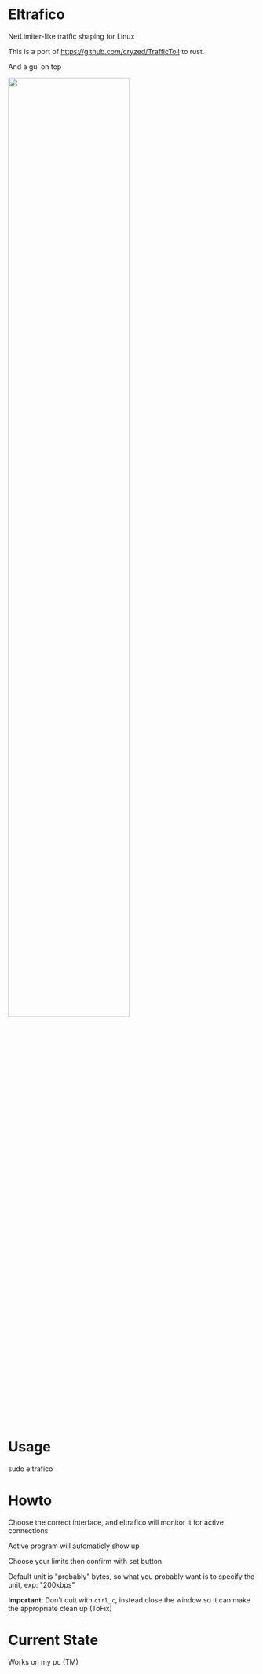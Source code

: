 # Eltrafico
NetLimiter-like traffic shaping for Linux

This is a port of https://github.com/cryzed/TrafficToll to rust.

And a gui on top

<img src="https://github.com/sigmaSd/Eltrafico/raw/gui/gui.png" width="70%" height="70%">

# Usage
sudo eltrafico

# Howto
Choose the correct interface, and eltrafico will monitor it for active connections

Active program will automaticly show up

Choose your limits then confirm with set button

Default unit is "probably" bytes, so what you probably want is to specify the unit, exp: "200kbps"

**Important**: Don't quit with `ctrl_c`, instead close the window so it can make the appropriate clean up (ToFix)

# Current State
Works on my pc (TM)
